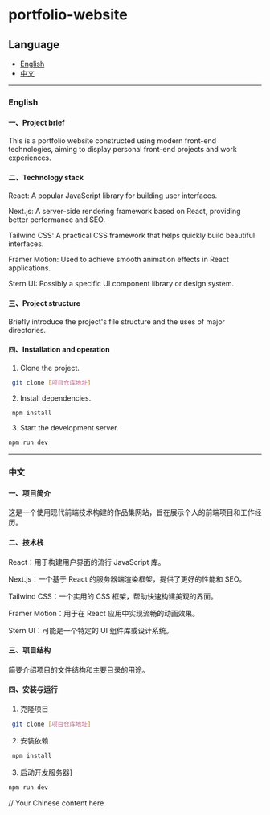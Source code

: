 # portfolio-website
## Language

- [English](#english)
- [中文](#中文)
---
### English
#### 一、Project brief
This is a portfolio website constructed using modern front-end technologies, aiming to display personal front-end projects and work experiences.
#### 二、Technology stack
React: A popular JavaScript library for building user interfaces.

Next.js: A server-side rendering framework based on React, providing better performance and SEO.

Tailwind CSS: A practical CSS framework that helps quickly build beautiful interfaces.

Framer Motion: Used to achieve smooth animation effects in React applications.

Stern UI: Possibly a specific UI component library or design system.
#### 三、Project structure
Briefly introduce the project's file structure and the uses of major directories.
#### 四、Installation and operation
1. Clone the project.
```bash
 git clone [项目仓库地址]
```
2. Install dependencies.
```bash
 npm install
```
3. Start the development server.
```bash
npm run dev
```
---
### 中文
#### 一、项目简介
这是一个使用现代前端技术构建的作品集网站，旨在展示个人的前端项目和工作经历。
#### 二、技术栈
React：用于构建用户界面的流行 JavaScript 库。

Next.js：一个基于 React 的服务器端渲染框架，提供了更好的性能和 SEO。

Tailwind CSS：一个实用的 CSS 框架，帮助快速构建美观的界面。

Framer Motion：用于在 React 应用中实现流畅的动画效果。

Stern UI：可能是一个特定的 UI 组件库或设计系统。

#### 三、项目结构
简要介绍项目的文件结构和主要目录的用途。
#### 四、安装与运行
1. 克隆项目
```bash
 git clone [项目仓库地址]
```
2. 安装依赖
```bash
 npm install
```
3. 启动开发服务器]
```bash
npm run dev
```
// Your Chinese content here

